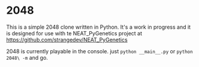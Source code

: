 2048
=====

This is a simple 2048 clone written in Python. It's a work in progress and it is
designed for use with te NEAT_PyGenetics project at https://github.com/strangedev/NEAT_PyGenetics

2048 is currently playable in the console. just `python __main__.py` or `python 2048\ -m` and go.